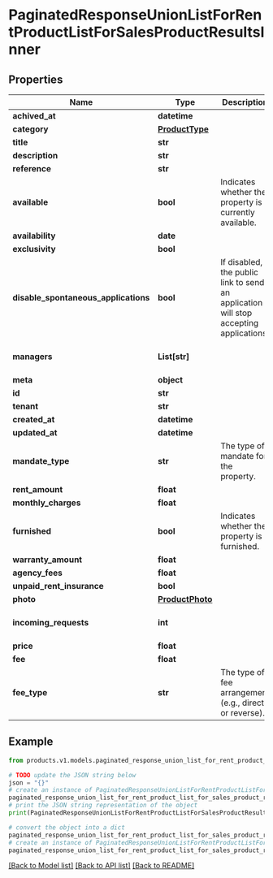 # PaginatedResponseUnionListForRentProductListForSalesProductResultsInner


## Properties

Name | Type | Description | Notes
------------ | ------------- | ------------- | -------------
**achived_at** | **datetime** |  | [optional] 
**category** | [**ProductType**](ProductType.md) |  | [optional] 
**title** | **str** |  | [optional] 
**description** | **str** |  | [optional] 
**reference** | **str** |  | [optional] 
**available** | **bool** | Indicates whether the property is currently available. | [optional] [default to True]
**availability** | **date** |  | [optional] 
**exclusivity** | **bool** |  | [optional] 
**disable_spontaneous_applications** | **bool** | If disabled, the public link to send an application will stop accepting applications. | [optional] [default to False]
**managers** | **List[str]** |  | [optional] [default to []]
**meta** | **object** |  | [optional] 
**id** | **str** |  | 
**tenant** | **str** |  | 
**created_at** | **datetime** |  | 
**updated_at** | **datetime** |  | 
**mandate_type** | **str** | The type of mandate for the property. | [optional] [default to 'sales']
**rent_amount** | **float** |  | [optional] 
**monthly_charges** | **float** |  | [optional] 
**furnished** | **bool** | Indicates whether the property is furnished. | [optional] [default to False]
**warranty_amount** | **float** |  | [optional] 
**agency_fees** | **float** |  | [optional] 
**unpaid_rent_insurance** | **bool** |  | [optional] 
**photo** | [**ProductPhoto**](ProductPhoto.md) |  | [optional] 
**incoming_requests** | **int** |  | [optional] [default to 0]
**price** | **float** |  | [optional] 
**fee** | **float** |  | [optional] 
**fee_type** | **str** | The type of fee arrangement (e.g., direct or reverse). | [optional] [default to 'direct']

## Example

```python
from products.v1.models.paginated_response_union_list_for_rent_product_list_for_sales_product_results_inner import PaginatedResponseUnionListForRentProductListForSalesProductResultsInner

# TODO update the JSON string below
json = "{}"
# create an instance of PaginatedResponseUnionListForRentProductListForSalesProductResultsInner from a JSON string
paginated_response_union_list_for_rent_product_list_for_sales_product_results_inner_instance = PaginatedResponseUnionListForRentProductListForSalesProductResultsInner.from_json(json)
# print the JSON string representation of the object
print(PaginatedResponseUnionListForRentProductListForSalesProductResultsInner.to_json())

# convert the object into a dict
paginated_response_union_list_for_rent_product_list_for_sales_product_results_inner_dict = paginated_response_union_list_for_rent_product_list_for_sales_product_results_inner_instance.to_dict()
# create an instance of PaginatedResponseUnionListForRentProductListForSalesProductResultsInner from a dict
paginated_response_union_list_for_rent_product_list_for_sales_product_results_inner_from_dict = PaginatedResponseUnionListForRentProductListForSalesProductResultsInner.from_dict(paginated_response_union_list_for_rent_product_list_for_sales_product_results_inner_dict)
```
[[Back to Model list]](../README.md#documentation-for-models) [[Back to API list]](../README.md#documentation-for-api-endpoints) [[Back to README]](../README.md)


